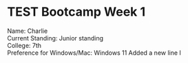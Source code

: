 # TEST Bootcamp Week 1
Name: Charlie\
Current Standing: Junior standing\
College: 7th\
Preference for Windows/Mac: Windows 11
Added a new line
I